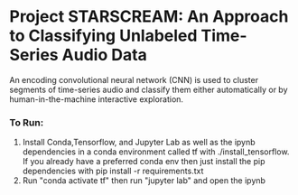 # Project STARSCREAM: An Approach to Classifying Unlabeled Time-Series Audio Data

An encoding convolutional neural network (CNN) is used to cluster segments of time-series audio and classify them either automatically or by human-in-the-machine interactive exploration.

### To Run:

1. Install Conda,Tensorflow, and Jupyter Lab as well as the ipynb dependencies in a conda environment called tf with ./install_tensorflow. If you already have a preferred conda env then just install the pip dependencies with pip install -r requirements.txt
2. Run "conda activate tf" then run "jupyter lab" and open the ipynb

